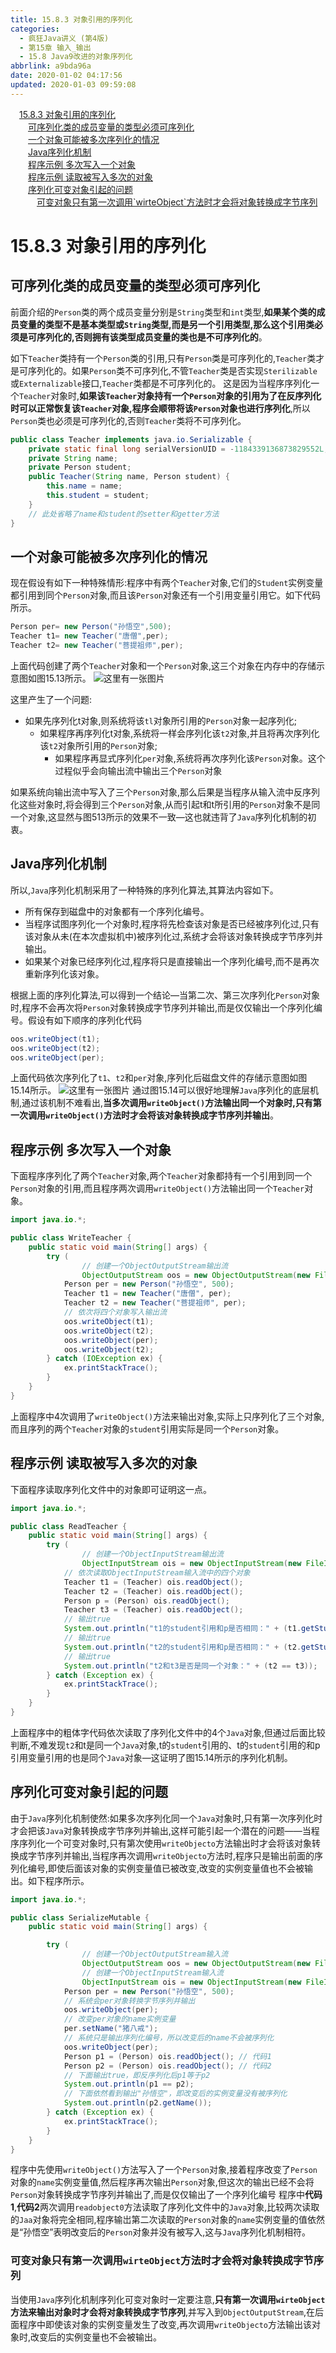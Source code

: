 ```yaml
---
title: 15.8.3 对象引用的序列化
categories:
  - 疯狂Java讲义 (第4版)
  - 第15章 输入_输出
  - 15.8 Java9改进的对象序列化
abbrlink: a9bda96a
date: 2020-01-02 04:17:56
updated: 2020-01-03 09:59:08
---
```

<div id='my_toc'><a href="/JavaReadingNotes/null/#15-8-3-对象引用的序列化" class="header_1">15.8.3 对象引用的序列化</a><br><a href="/JavaReadingNotes/null/#可序列化类的成员变量的类型必须可序列化" class="header_2">可序列化类的成员变量的类型必须可序列化</a><br><a href="/JavaReadingNotes/null/#一个对象可能被多次序列化的情况" class="header_2">一个对象可能被多次序列化的情况</a><br><a href="/JavaReadingNotes/null/#Java序列化机制" class="header_2">Java序列化机制</a><br><a href="/JavaReadingNotes/null/#程序示例-多次写入一个对象" class="header_2">程序示例 多次写入一个对象</a><br><a href="/JavaReadingNotes/null/#程序示例-读取被写入多次的对象" class="header_2">程序示例 读取被写入多次的对象</a><br><a href="/JavaReadingNotes/null/#序列化可变对象引起的问题" class="header_2">序列化可变对象引起的问题</a><br><a href="/JavaReadingNotes/null/#可变对象只有第一次调用-wirteObject-方法时才会将对象转换成字节序列" class="header_3">可变对象只有第一次调用`wirteObject`方法时才会将对象转换成字节序列</a><br></div>
<style>.header_1{margin-left: 1em;}.header_2{margin-left: 2em;}.header_3{margin-left: 3em;}.header_4{margin-left: 4em;}.header_5{margin-left: 5em;}.header_6{margin-left: 6em;}</style>
<!--more-->
<script>if (navigator.platform.search('arm')==-1){document.getElementById('my_toc').style.display = 'none';}var e,p = document.getElementsByTagName('p');while (p.length>0) {e = p[0];e.parentElement.removeChild(e);}</script>

<!--end-->
# 15.8.3 对象引用的序列化
## 可序列化类的成员变量的类型必须可序列化
前面介绍的`Person`类的两个成员变量分别是`String`类型和`int`类型,**如果某个类的成员变量的类型不是基本类型或`String`类型,而是另一个引用类型,那么这个引用类必须是可序列化的,否则拥有该类型成员变量的类也是不可序列化的**。

如下`Teacher`类持有一个`Person`类的引用,只有`Person`类是可序列化的,`Teacher`类才是可序列化的。如果`Person`类不可序列化,不管`Teacher`类是否实现`Sterilizable`或`Externalizable`接口,`Teacher`类都是不可序列化的。
这是因为当程序序列化一个`Teacher`对象时,**如果该`Teacher`对象持有一个`Person`对象的引用为了在反序列化时可以正常恢复该`Teacher`对象,程序会顺带将该`Person`对象也进行序列化**,所以`Person`类也必须是可序列化的,否则`Teacher`类将不可序列化。
```java
public class Teacher implements java.io.Serializable {
	private static final long serialVersionUID = -1184339136873829552L;
	private String name;
	private Person student;
	public Teacher(String name, Person student) {
		this.name = name;
		this.student = student;
	}
	// 此处省略了name和student的setter和getter方法
}
```
## 一个对象可能被多次序列化的情况
现在假设有如下一种特殊情形:程序中有两个`Teacher`对象,它们的`Student`实例变量都引用到同个`Person`对象,而且该`Person`对象还有一个引用变量引用它。如下代码所示。
```java
Person per= new Person("孙悟空",500);
Teacher t1= new Teacher("唐僧",per);
Teacher t2= new Teacher("菩提祖师",per);
```
上面代码创建了两个`Teacher`对象和一个`Person`对象,这三个对象在内存中的存储示意图如图15.13所示。
![这里有一张图片](https://raw.githubusercontent.com/lanlan2017/images/master/CrazyJavaHandout4/Chapter15/15_8_3/1.png)

这里产生了一个问题:
- 如果先序列化t对象,则系统将该`tl`对象所引用的`Person`对象一起序列化;
  - 如果程序再序列化t对象,系统将一样会序列化该`t2`对象,并且将再次序列化该`t2`对象所引用的`Person`对象;
    - 如果程序再显式序列化`per`对象,系统将再次序列化该`Person`对象。这个过程似乎会向输出流中输出三个`Person`对象

如果系统向输出流中写入了三个`Person`对象,那么后果是当程序从输入流中反序列化这些对象时,将会得到三个`Person`对象,从而引起t和t所引用的`Person`对象不是同一个对象,这显然与图513所示的效果不一致—这也就违背了`Java`序列化机制的初衷。

## Java序列化机制
所以,`Java`序列化机制采用了一种特殊的序列化算法,其算法内容如下。
- 所有保存到磁盘中的对象都有一个序列化编号。
- 当程序试图序列化一个对象时,程序将先检查该对象是否已经被序列化过,只有该对象从未(在本次虚拟机中)被序列化过,系统才会将该对象转换成字节序列并输出。
- 如果某个对象已经序列化过,程序将只是直接输出一个序列化编号,而不是再次重新序列化该对象。

根据上面的序列化算法,可以得到一个结论—当第二次、第三次序列化`Person`对象时,程序不会再次将`Person`对象转换成字节序列并输出,而是仅仅输出一个序列化编号。假设有如下顺序的序列化代码

```java
oos.writeObject(t1);
oos.writeObject(t2);
oos.writeObject(per);
```
上面代码依次序列化了`t1`、`t2`和`per`对象,序列化后磁盘文件的存储示意图如图15.14所示。
![这里有一张图片](https://raw.githubusercontent.com/lanlan2017/images/master/CrazyJavaHandout4/Chapter15/15_8_3/2.png)
通过图15.14可以很好地理解`Java`序列化的底层机制,通过该机制不难看出,**当多次调用`writeObject()`方法输出同一个对象时,只有第一次调用`writeObject()`方法时才会将该对象转换成字节序列并输出**。
## 程序示例 多次写入一个对象
下面程序序列化了两个`Teacher`对象,两个`Teacher`对象都持有一个引用到同一个`Person`对象的引用,而且程序两次调用`writeObject()`方法输出同一个`Teacher`对象。
```java
import java.io.*;

public class WriteTeacher {
	public static void main(String[] args) {
		try (
				// 创建一个ObjectOutputStream输出流
				ObjectOutputStream oos = new ObjectOutputStream(new FileOutputStream("teacher.txt"))) {
			Person per = new Person("孙悟空", 500);
			Teacher t1 = new Teacher("唐僧", per);
			Teacher t2 = new Teacher("菩提祖师", per);
			// 依次将四个对象写入输出流
			oos.writeObject(t1);
			oos.writeObject(t2);
			oos.writeObject(per);
			oos.writeObject(t2);
		} catch (IOException ex) {
			ex.printStackTrace();
		}
	}
}
```
上面程序中4次调用了`writeObject()`方法来输出对象,实际上只序列化了三个对象,而且序列的两个`Teacher`对象的`student`引用实际是同一个`Person`对象。
## 程序示例 读取被写入多次的对象
下面程序读取序列化文件中的对象即可证明这一点。
```java
import java.io.*;

public class ReadTeacher {
	public static void main(String[] args) {
		try (
				// 创建一个ObjectInputStream输出流
				ObjectInputStream ois = new ObjectInputStream(new FileInputStream("teacher.txt"))) {
			// 依次读取ObjectInputStream输入流中的四个对象
			Teacher t1 = (Teacher) ois.readObject();
			Teacher t2 = (Teacher) ois.readObject();
			Person p = (Person) ois.readObject();
			Teacher t3 = (Teacher) ois.readObject();
			// 输出true
			System.out.println("t1的student引用和p是否相同：" + (t1.getStudent() == p));
			// 输出true
			System.out.println("t2的student引用和p是否相同：" + (t2.getStudent() == p));
			// 输出true
			System.out.println("t2和t3是否是同一个对象：" + (t2 == t3));
		} catch (Exception ex) {
			ex.printStackTrace();
		}
	}
}
```
上面程序中的粗体字代码依次读取了序列化文件中的4个`Java`对象,但通过后面比较判断,不难发现`t2`和t是同一个`Java`对象,t的`student`引用的、t的`student`引用的和p引用变量引用的也是同个`Java`对象—这证明了图15.14所示的序列化机制。
## 序列化可变对象引起的问题
由于`Java`序列化机制使然:如果多次序列化同一个`Java`对象时,只有第一次序列化时才会把该`Java`对象转换成字节序列并输出,这样可能引起一个潜在的问题——当程序序列化一个可变对象时,只有第次使用`writeObjecto`方法输出时才会将该对象转换成字节序列并输出,当程序再次调用`writeObjecto`方法时,程序只是输出前面的序列化编号,即使后面该对象的实例变量值已被改变,改变的实例变量值也不会被输出。如下程序所示。
```java
import java.io.*;

public class SerializeMutable {
	public static void main(String[] args) {

		try (
				// 创建一个ObjectOutputStream输入流
				ObjectOutputStream oos = new ObjectOutputStream(new FileOutputStream("mutable.txt"));
				// 创建一个ObjectInputStream输入流
				ObjectInputStream ois = new ObjectInputStream(new FileInputStream("mutable.txt"))) {
			Person per = new Person("孙悟空", 500);
			// 系统会per对象转换字节序列并输出
			oos.writeObject(per);
			// 改变per对象的name实例变量
			per.setName("猪八戒");
			// 系统只是输出序列化编号，所以改变后的name不会被序列化
			oos.writeObject(per);
			Person p1 = (Person) ois.readObject(); // 代码1
			Person p2 = (Person) ois.readObject(); // 代码2
			// 下面输出true，即反序列化后p1等于p2
			System.out.println(p1 == p2);
			// 下面依然看到输出"孙悟空"，即改变后的实例变量没有被序列化
			System.out.println(p2.getName());
		} catch (Exception ex) {
			ex.printStackTrace();
		}
	}
}
```
程序中先使用`writeObject()`方法写入了一个`Person`对象,接着程序改变了`Person`对象的`name`实例变量值,然后程序再次输出`Person`对象,但这次的输出已经不会将`Person`对象转换成字节序列并输出了,而是仅仅输出了一个序列化编号
程序中**代码1**,**代码2**两次调用`readobject0`方法读取了序列化文件中的`Java`对象,比较两次读取的`Jaa`对象将完全相同,程序输岀第二次读取的`Person`对象的`name`实例变量的值依然是“孙悟空”表明改变后的`Person`对象并没有被写入,这与`Java`序列化机制相符。
### 可变对象只有第一次调用`wirteObject`方法时才会将对象转换成字节序列
当使用`Java`序列化机制序列化可变对象时一定要注意,**只有第一次调用`wirteObject`方法来输出对象时才会将对象转换成字节序列**,并写入到`ObjectOutputStream`,在后面程序中即使该对象的实例变量发生了改变,再次调用`writeObjecto`方法输出该对象时,改变后的实例变量也不会被输出。

<!-- CrazyJavaHandout4/Chapter15/15_8_3/ -->
